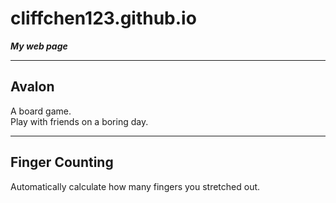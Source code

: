 # cliffchen123.github.io
<i><b>My web page</b></i>

---

## Avalon
A board game.<br>
Play with friends on a boring day.

---

## Finger Counting
Automatically calculate how many fingers you stretched out.<br>

